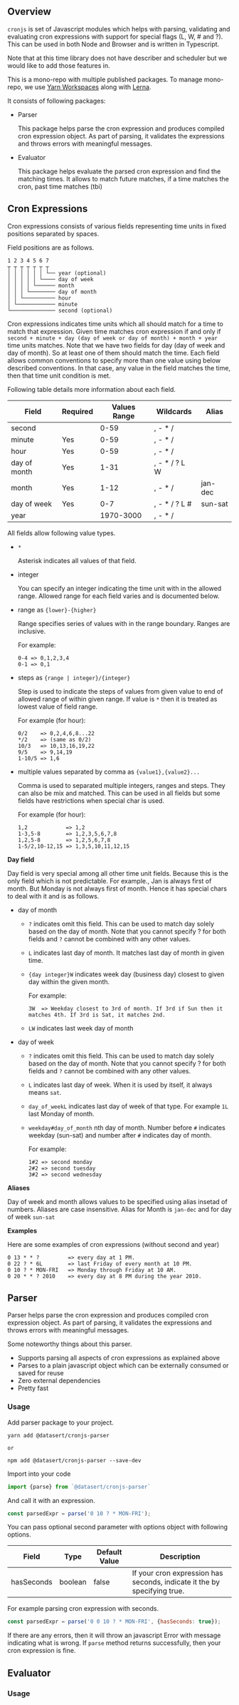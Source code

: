 ## Overview

`cronjs` is set of Javascript modules which helps with parsing, validating and evaluating cron expressions with support for special flags (L, W, # and ?). This can be used in both Node and Browser and is written in Typescript.

Note that at this time library does not have describer and scheduler but we would like to add those features in.

This is a mono-repo with multiple published packages. To manage mono-repo, we use [Yarn Workspaces](https://classic.yarnpkg.com/en/docs/workspaces/) along with [Lerna](https://lerna.js.org/).

It consists of following packages:

- Parser

  This package helps parse the cron expression and produces compiled cron expression object. As part of parsing, it validates the expressions and throws errors with meaningful messages.

- Evaluator

  This package helps evaluate the parsed cron expression and find the matching times. It allows to match future matches, if a time matches the cron, past time matches (tbi)

## Cron Expressions

Cron expressions consists of various fields representing time units in fixed positions separated by spaces.

Field positions are as follows.

```
1 2 3 4 5 6 7
┬ ┬ ┬ ┬ ┬ ┬ ┬
│ │ │ │ │ │ └── year (optional)
│ │ │ │ │ └──── day of week
│ │ │ │ └────── month
│ │ │ └──────── day of month
│ │ └────────── hour
│ └──────────── minute
└────────────── second (optional)
```

Cron expressions indicates time units which all should match for a time to match that expression. Given time matches cron expression if and only if
`second + minute + day (day of week or day of month) + month + year` time units matches. Note that we have two fields for day (day of week and day of month). So at least one of them should match the time.
Each field allows common conventions to specify more than one value using below described conventions. In that case, any value in the field matches the time, then that time unit condition is met.

Following table details more information about each field.

| Field        | Required | Values Range | Wildcards      | Alias   |
| ------------ | -------- | ------------ | -------------- | ------- |
| second       |          | 0-59         | , - \* /       |         |
| minute       | Yes      | 0-59         | , - \* /       |         |
| hour         | Yes      | 0-59         | , - \* /       |         |
| day of month | Yes      | 1-31         | , - \* / ? L W |         |
| month        | Yes      | 1-12         | , - \* /       | jan-dec |
| day of week  | Yes      | 0-7          | , - \* / ? L # | sun-sat |
| year         |          | 1970-3000    | , - \* /       |         |

All fields allow following value types.

- `*`

  Asterisk indicates all values of that field.

- integer

  You can specify an integer indicating the time unit with in the allowed range. Allowed range for each field varies and is documented below.

- range as `{lower}-{higher}`

  Range specifies series of values with in the range boundary. Ranges are inclusive.

  For example:

  ```
  0-4 => 0,1,2,3,4
  0-1 => 0,1
  ```

- steps as `{range | integer}/{integer}`

  Step is used to indicate the steps of values from given value to end of allowed range of within given range. If value is `*` then it is treated as lowest value of field range.

  For example (for hour):

  ```
  0/2    => 0,2,4,6,8...22
  */2    => (same as 0/2)
  10/3   => 10,13,16,19,22
  9/5    => 9,14,19
  1-10/5 => 1,6
  ```

- multiple values separated by comma as `{value1},{value2}...`

  Comma is used to separated multiple integers, ranges and steps. They can also be mix and matched. This can be used in all fields but some fields have restrictions when special char is used.

  For example (for hour):

  ```
  1,2            => 1,2
  1-3,5-8        => 1,2,3,5,6,7,8
  1,2,5-8        => 1,2,5,6,7,8
  1-5/2,10-12,15 => 1,3,5,10,11,12,15
  ```

**Day field**

Day field is very special among all other time unit fields. Because this is the only field which is not predictable.
For example., Jan is always first of month. But Monday is not always first of month. Hence it has special chars to deal with it and is as follows.

- day of month

  - `?` indicates omit this field. This can be used to match day solely based on the day of month. Note that you cannot specify ? for both fields and `?` cannot be combined with any other values.
  - `L` indicates last day of month. It matches last day of month in given time.
  - `{day integer}W` indicates week day (business day) closest to given day within the given month.

    For example:

    ```
    3W  => Weekday closest to 3rd of month. If 3rd if Sun then it matches 4th. If 3rd is Sat, it matches 2nd.
    ```

  - `LW` indicates last week day of month

- day of week

  - `?` indicates omit this field. This can be used to match day solely based on the day of month. Note that you cannot specify ? for both fields and `?` cannot be combined with any other values.
  - `L` indicates last day of week. When it is used by itself, it always means `sat`.
  - `day_of_weekL` indicates last day of week of that type. For example `1L` last Monday of month.
  - `weekday#day_of_month` nth day of month. Number before `#` indicates weekday (sun-sat) and number after `#` indicates day of month.

    For example:

    ```
    1#2 => second monday
    2#2 => second tuesday
    3#2 => second wednesday
    ```

**Aliases**

Day of week and month allows values to be specified using alias insetad of numbers. Aliases are case insensitive. Alias for Month is `jan-dec` and for day of week `sun-sat`

**Examples**

Here are some examples of cron expressions (without second and year)

```
0 13 * * ?         => every day at 1 PM.
0 22 ? * 6L        => last Friday of every month at 10 PM.
0 10 ? * MON-FRI   => Monday through Friday at 10 AM.
0 20 * * ? 2010    => every day at 8 PM during the year 2010.
```

## Parser

Parser helps parse the cron expression and produces compiled cron expression object. As part of parsing, it validates the expressions and throws errors with meaningful messages.

Some noteworthy things about this parser.

- Supports parsing all aspects of cron expressions as explained above
- Parses to a plain javascript object which can be externally consumed or saved for reuse
- Zero external dependencies
- Pretty fast

### Usage

Add parser package to your project.

```
yarn add @datasert/cronjs-parser

or

npm add @datasert/cronjs-parser --save-dev
```

Import into your code

```javascript
import {parse} from `@datasert/cronjs-parser`
```

And call it with an expression.

```javascript
const parsedExpr = parse('0 10 ? * MON-FRI');
```

You can pass optional second parameter with options object with following options.

| Field      | Type    | Default Value | Description                                                              |
| ---------- | ------- | ------------- | ------------------------------------------------------------------------ |
| hasSeconds | boolean | false         | If your cron expression has seconds, indicate it the by specifying true. |

For example parsing cron expression with seconds.

```javascript
const parsedExpr = parse('0 0 10 ? * MON-FRI', {hasSeconds: true});
```

If there are any errors, then it will throw an javascript Error with message indicating what is wrong. If `parse` method returns successfully,
then your cron expression is fine.

## Evaluator

### Usage
